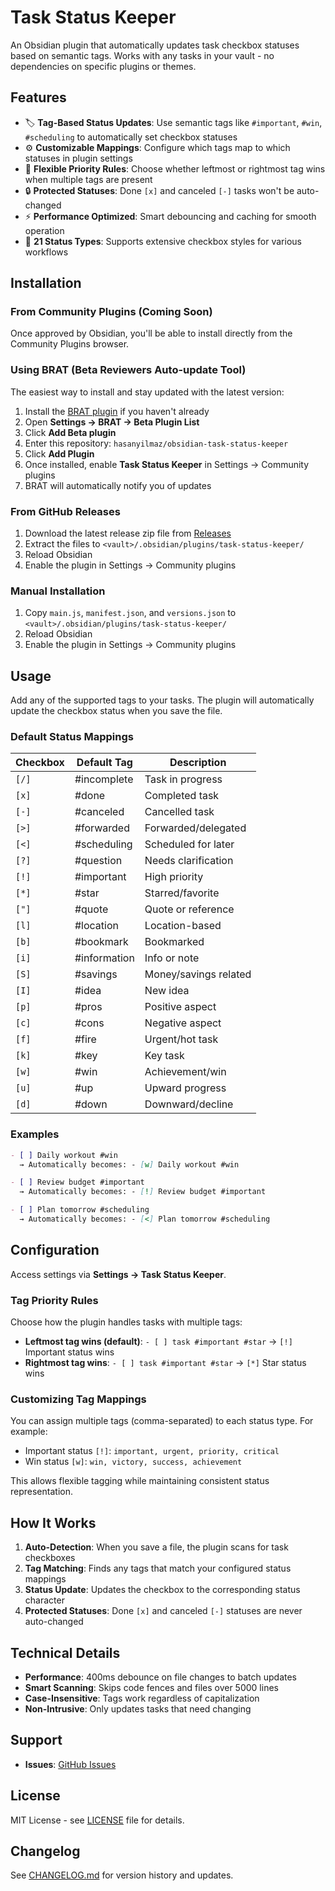 # Task Status Keeper

An Obsidian plugin that automatically updates task checkbox statuses based on semantic tags. Works with any tasks in your vault - no dependencies on specific plugins or themes.

## Features

- 🏷️ **Tag-Based Status Updates**: Use semantic tags like `#important`, `#win`, `#scheduling` to automatically set checkbox statuses
- ⚙️ **Customizable Mappings**: Configure which tags map to which statuses in plugin settings
- 🎯 **Flexible Priority Rules**: Choose whether leftmost or rightmost tag wins when multiple tags are present
- 🔒 **Protected Statuses**: Done `[x]` and canceled `[-]` tasks won't be auto-changed
- ⚡ **Performance Optimized**: Smart debouncing and caching for smooth operation
- 🎨 **21 Status Types**: Supports extensive checkbox styles for various workflows

## Installation

### From Community Plugins (Coming Soon)
Once approved by Obsidian, you'll be able to install directly from the Community Plugins browser.

### Using BRAT (Beta Reviewers Auto-update Tool)
The easiest way to install and stay updated with the latest version:

1. Install the [BRAT plugin](https://github.com/TfTHacker/obsidian42-brat) if you haven't already
2. Open **Settings → BRAT → Beta Plugin List**
3. Click **Add Beta plugin**
4. Enter this repository: `hasanyilmaz/obsidian-task-status-keeper`
5. Click **Add Plugin**
6. Once installed, enable **Task Status Keeper** in Settings → Community plugins
7. BRAT will automatically notify you of updates

### From GitHub Releases
1. Download the latest release zip file from [Releases](https://github.com/hasanyilmaz/obsidian-task-status-keeper/releases)
2. Extract the files to `<vault>/.obsidian/plugins/task-status-keeper/`
3. Reload Obsidian
4. Enable the plugin in Settings → Community plugins

### Manual Installation
1. Copy `main.js`, `manifest.json`, and `versions.json` to `<vault>/.obsidian/plugins/task-status-keeper/`
2. Reload Obsidian
3. Enable the plugin in Settings → Community plugins

## Usage

Add any of the supported tags to your tasks. The plugin will automatically update the checkbox status when you save the file.

### Default Status Mappings

| Checkbox | Default Tag | Description |
|---|---|---|
| `[/]` | #incomplete | Task in progress |
| `[x]` | #done | Completed task |
| `[-]` | #canceled | Cancelled task |
| `[>]` | #forwarded | Forwarded/delegated |
| `[<]` | #scheduling | Scheduled for later |
| `[?]` | #question | Needs clarification |
| `[!]` | #important | High priority |
| `[*]` | #star | Starred/favorite |
| `["]` | #quote | Quote or reference |
| `[l]` | #location | Location-based |
| `[b]` | #bookmark | Bookmarked |
| `[i]` | #information | Info or note |
| `[S]` | #savings | Money/savings related |
| `[I]` | #idea | New idea |
| `[p]` | #pros | Positive aspect |
| `[c]` | #cons | Negative aspect |
| `[f]` | #fire | Urgent/hot task |
| `[k]` | #key | Key task |
| `[w]` | #win | Achievement/win |
| `[u]` | #up | Upward progress |
| `[d]` | #down | Downward/decline |

### Examples

```markdown
- [ ] Daily workout #win
  → Automatically becomes: - [w] Daily workout #win

- [ ] Review budget #important
  → Automatically becomes: - [!] Review budget #important

- [ ] Plan tomorrow #scheduling
  → Automatically becomes: - [<] Plan tomorrow #scheduling
```

## Configuration

Access settings via **Settings → Task Status Keeper**.

### Tag Priority Rules

Choose how the plugin handles tasks with multiple tags:

- **Leftmost tag wins (default)**: `- [ ] task #important #star` → `[!]` Important status wins
- **Rightmost tag wins**: `- [ ] task #important #star` → `[*]` Star status wins

### Customizing Tag Mappings

You can assign multiple tags (comma-separated) to each status type. For example:
- Important status `[!]`: `important, urgent, priority, critical`
- Win status `[w]`: `win, victory, success, achievement`

This allows flexible tagging while maintaining consistent status representation.

## How It Works

1. **Auto-Detection**: When you save a file, the plugin scans for task checkboxes
2. **Tag Matching**: Finds any tags that match your configured status mappings
3. **Status Update**: Updates the checkbox to the corresponding status character
4. **Protected Statuses**: Done `[x]` and canceled `[-]` statuses are never auto-changed

## Technical Details

- **Performance**: 400ms debounce on file changes to batch updates
- **Smart Scanning**: Skips code fences and files over 5000 lines
- **Case-Insensitive**: Tags work regardless of capitalization
- **Non-Intrusive**: Only updates tasks that need changing

## Support

- **Issues**: [GitHub Issues](https://github.com/hasanyilmaz/obsidian-task-status-keeper/issues)

## License

MIT License - see [LICENSE](LICENSE) file for details.

## Changelog

See [CHANGELOG.md](CHANGELOG.md) for version history and updates.
